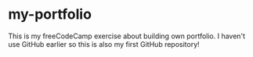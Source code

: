 # my-portfolio

This is my freeCodeCamp exercise about building own portfolio. 
I haven't use GitHub earlier so this is also my first GitHub repository!

